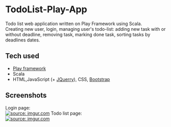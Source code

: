 # TodoList-Play-App
Todo list web application written on Play Framework using Scala.  
Creating new user, login, managing user's todo-list: adding new task with or without deadline, removing task, marking done task, sorting tasks by deadlines dates.

## Tech used
- [Play framework](https://www.playframework.com/)
- Scala
- HTML,JavaScript (+ [JQuerry](https://jquery.com/)), CSS, [Bootstrap](https://getbootstrap.com/)

## Screenshots
Login page:  
<a href="https://imgur.com/C97eyK9"><img src="https://i.imgur.com/C97eyK9.png" title="source: imgur.com" /></a>
Todo list page:  
<a href="https://imgur.com/r4KFHOE"><img src="https://i.imgur.com/r4KFHOE.png" title="source: imgur.com" /></a>
